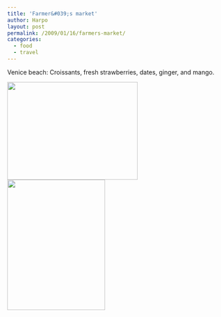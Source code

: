 ```yaml
---
title: 'Farmer&#039;s market'
author: Harpo
layout: post
permalink: /2009/01/16/farmers-market/
categories:
  - food
  - travel
---
```

Venice beach: Croissants, fresh strawberries, dates, ginger, and mango.

[<img src="http://harpojaeger.github.io/wp-content/uploads/2009/01/l-640-480-1a1015d5-c403-4467-a0c9-a7d415794784.jpeg" alt="" width="300" height="225" class="alignnone size-full wp-image-364" />][1][<img src="http://harpojaeger.github.io/wp-content/uploads/2009/01/p-640-480-c49124dc-debd-46e2-a3ca-aa1dc6dc0ca0.jpeg" alt="" width="225" height="300" class="alignnone size-full wp-image-364" />][2]

 [1]: http://harpojaeger.github.io/wp-content/uploads/2009/01/l-640-480-1a1015d5-c403-4467-a0c9-a7d415794784.jpeg
 [2]: http://harpojaeger.github.io/wp-content/uploads/2009/01/p-640-480-c49124dc-debd-46e2-a3ca-aa1dc6dc0ca0.jpeg
